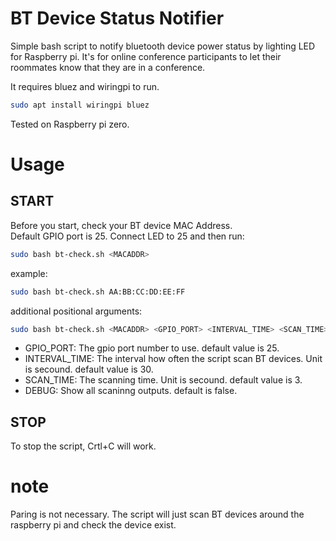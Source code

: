 # BT Device Status Notifier


Simple bash script to notify bluetooth device power status by lighting LED for Raspberry pi.
It's for online conference participants to let their roommates know that they are in a conference.

It requires bluez and wiringpi to run.

```bash
sudo apt install wiringpi bluez
```

Tested on Raspberry pi zero.


# Usage

## START

Before you start, check your BT device MAC Address.  
Default GPIO port is 25. Connect LED to 25 and then run:

```bash
sudo bash bt-check.sh <MACADDR>
```

example:

```bash
sudo bash bt-check.sh AA:BB:CC:DD:EE:FF
```

additional positional arguments:
```bash
sudo bash bt-check.sh <MACADDR> <GPIO_PORT> <INTERVAL_TIME> <SCAN_TIME> <DEBUG>
```


* GPIO_PORT: The gpio port number to use. default value is 25.  
* INTERVAL_TIME: The interval how often the script scan BT devices. Unit is secound. default value is 30.    
* SCAN_TIME: The scanning time. Unit is secound. default value is 3.  
* DEBUG: Show all scaninng outputs. default is false.  


## STOP 

To stop the script, Crtl+C will work.


# note

Paring is not necessary. The script will just scan BT devices around the raspberry pi and check the device exist.

